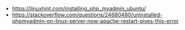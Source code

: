 - https://linuxhint.com/installing_php_myadmin_ubuntu/
- https://stackoverflow.com/questions/24680480/uninstalled-phpmyadmin-on-linux-server-now-apache-restart-gives-this-error
